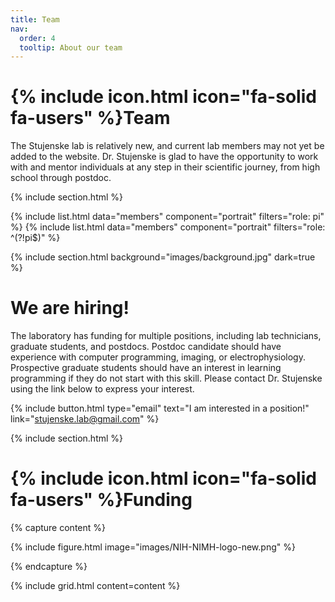 ```yaml
---
title: Team
nav:
  order: 4
  tooltip: About our team
---
```


# {% include icon.html icon="fa-solid fa-users" %}Team

The Stujenske lab is relatively new, and current lab members may not yet be added to the website. Dr. Stujenske is glad to have the opportunity to work with and mentor individuals at any step in their scientific journey, from high school through postdoc.

{% include section.html %}

{% include list.html data="members" component="portrait" filters="role: pi" %}
{% include list.html data="members" component="portrait" filters="role: ^(?!pi$)" %}

{% include section.html background="images/background.jpg" dark=true %}

# We are hiring!
The laboratory has funding for multiple positions, including lab technicians, graduate students, and postdocs. Postdoc candidate should have experience with computer programming, imaging, or electrophysiology. Prospective graduate students should have an interest in learning programming if they do not start with this skill. Please contact Dr. Stujenske using the link below to express your interest.

{%
  include button.html
  type="email"
  text="I am interested in a position!"
  link="stujenske.lab@gmail.com"
%}

{% include section.html %}

# {% include icon.html icon="fa-solid fa-users" %}Funding

{% capture content %}

{% include figure.html image="images/NIH-NIMH-logo-new.png" %}

{% endcapture %}

{% include grid.html content=content %}
